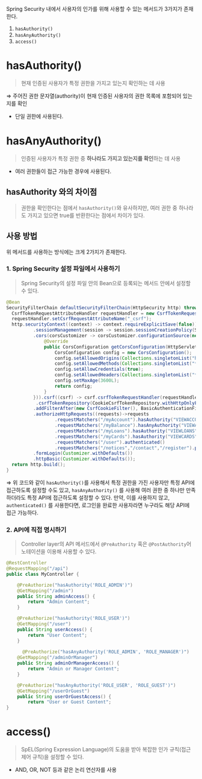Spring Security 내에서 사용자의 인가를 위해 사용할 수 있는 메서드가 3가지가 존재한다. 

1. `hasAuthority()`
2. `hasAnyAuthority()`
3. `access()`

# hasAuthority()

> 현재 인증된 사용자가 특정 권한을 가지고 있는지 확인하는 데 사용
> 

⇒ 주어진 권한 문자열(authority)이 현재 인증된 사용자의 권한 목록에 포함되어 있는지를 확인

- 단일 권한에 사용된다.

# hasAnyAuthority()

> 인증된 사용자가 특정 권한 중 **하나라도 가지고 있는지를 확인**하는 데 사용
> 
- 여러 권한들이 접근 가능한 경우에 사용된다.

## hasAuthority 와의 차이점

> 권한을 확인한다는 점에서 `hasAuthority()`와 유사하지만, 여러 권한 중 하나라도 가지고 있으면 true를 반환한다는 점에서 차이가 있다.
> 

## 사용 방법

위 메서드를 사용하는 방식에는 크게 2가지가 존재한다. 

### 1. Spring Security 설정 파일에서 사용하기

> Spring Security의 설정 파일 안의 Bean으로 등록되는 메서드 안에서 설정할 수 있다.
> 

```java
@Bean
SecurityFilterChain defaultSecurityFilterChain(HttpSecurity http) throws Exception {
  CsrfTokenRequestAttributeHandler requestHandler = new CsrfTokenRequestAttributeHandler();
  requestHandler.setCsrfRequestAttributeName("_csrf");
  http.securityContext((context) -> context.requireExplicitSave(false))
          .sessionManagement(session -> session.sessionCreationPolicy(SessionCreationPolicy.ALWAYS))
          .cors(corsCustomizer -> corsCustomizer.configurationSource(new CorsConfigurationSource() {
              @Override
              public CorsConfiguration getCorsConfiguration(HttpServletRequest request) {
                  CorsConfiguration config = new CorsConfiguration();
                  config.setAllowedOrigins(Collections.singletonList("http://localhost:4200"));
                  config.setAllowedMethods(Collections.singletonList("*"));
                  config.setAllowCredentials(true);
                  config.setAllowedHeaders(Collections.singletonList("*"));
                  config.setMaxAge(3600L);
                  return config;
              }
          })).csrf((csrf) -> csrf.csrfTokenRequestHandler(requestHandler).ignoringRequestMatchers("/contact","/register")
           .csrfTokenRepository(CookieCsrfTokenRepository.withHttpOnlyFalse()))
          .addFilterAfter(new CsrfCookieFilter(), BasicAuthenticationFilter.class)
          .authorizeHttpRequests((requests)->requests
                  .requestMatchers("/myAccount").hasAuthority("VIEWACCOUNT")
                  .requestMatchers("/myBalance").hasAnyAuthority("VIEWACCOUNT","VIEWBALANCE")
                  .requestMatchers("/myLoans").hasAuthority("VIEWLOANS")
                  .requestMatchers("/myCards").hasAuthority("VIEWCARDS")
                  .requestMatchers("/user").authenticated()
                  .requestMatchers("/notices","/contact","/register").permitAll())
          .formLogin(Customizer.withDefaults())
          .httpBasic(Customizer.withDefaults());
  return http.build();
}
```

⇒ 위 코드와 같이 `hasAuthority()`를 사용해서 특정 권한을 가진 사용자만 특정 API에 접근하도록 설정할 수도 있고, `hasAnyAuthority()` 를 사용해 여러 권한 중 하나만 만족하더라도 특정 API에 접근하도록 설정할 수 있다. 만약, 이를 사용하지 않고, `authenticated()` 를 사용한다면, 로그인을 완료한 사용자라면 누구라도 해당 API에 접근 가능하다.

### 2. API에 직접 명시하기

> Controller layer의 API 메서드에서 `@PreAuthority` 혹은 `@PostAuthority`어노테이션을 이용해 사용할 수 있다.
> 

```java
@RestController
@RequestMapping("/api")
public class MyController {

    @PreAuthorize("hasAuthority('ROLE_ADMIN')")
    @GetMapping("/admin")
    public String adminAccess() {
        return "Admin Content";
    }

    @PreAuthorize("hasAuthority('ROLE_USER')")
    @GetMapping("/user")
    public String userAccess() {
        return "User Content";
    }
    
	  @PreAuthorize("hasAnyAuthority('ROLE_ADMIN', 'ROLE_MANAGER')")
    @GetMapping("/adminOrManager")
    public String adminOrManagerAccess() {
        return "Admin or Manager Content";
    }

    @PreAuthorize("hasAnyAuthority('ROLE_USER', 'ROLE_GUEST')")
    @GetMapping("/userOrGuest")
    public String userOrGuestAccess() {
        return "User or Guest Content";
}
```

# access()

> SpEL(Spring Expression Language)의 도움을 받아 복잡한 인가 규칙(접근 제어 규칙)을 설정할 수 있다.
> 
- AND, OR, NOT 등과 같은 논리 연산자를 사용
